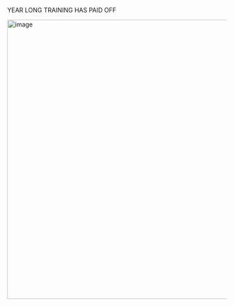 YEAR LONG TRAINING HAS PAID OFF

<img width="641" alt="image" src="https://github.com/pas-trop-de-zele/AOC/assets/67793141/d1bc2c38-45dd-4abc-b343-649f4d08d433">
